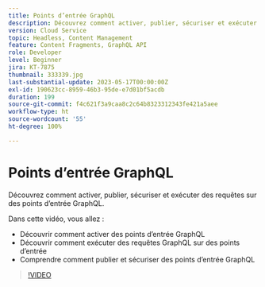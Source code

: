```yaml
---
title: Points d’entrée GraphQL
description: Découvrez comment activer, publier, sécuriser et exécuter des requêtes sur des points d’entrée GraphQL.
version: Cloud Service
topic: Headless, Content Management
feature: Content Fragments, GraphQL API
role: Developer
level: Beginner
jira: KT-7875
thumbnail: 333339.jpg
last-substantial-update: 2023-05-17T00:00:00Z
exl-id: 190623cc-8959-46b3-95de-e7d01bf5acdb
duration: 199
source-git-commit: f4c621f3a9caa8c2c64b8323312343fe421a5aee
workflow-type: ht
source-wordcount: '55'
ht-degree: 100%

---
```


# Points d’entrée GraphQL

Découvrez comment activer, publier, sécuriser et exécuter des requêtes sur des points d’entrée GraphQL.

Dans cette vidéo, vous allez :

+ Découvrir comment activer des points d’entrée GraphQL
+ Découvrir comment exécuter des requêtes GraphQL sur des points d’entrée
+ Comprendre comment publier et sécuriser des points d’entrée GraphQL

>[!VIDEO](https://video.tv.adobe.com/v/333339?quality=12&learn=on)

